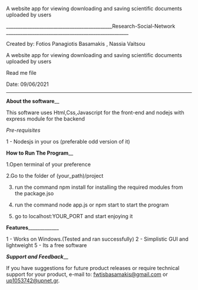 
A website app for viewing downloading and saving scientific documents uploaded by users 

_____________________________________________Research-Social-Network ____________________________________________________

Created by: Fotios Panagiotis Basamakis , Nassia Vaitsou

A website app for viewing downloading and saving scientific documents uploaded by users 

Read me file

Date: 09/06/2021
_________________________________________________________________________________________________________________________


________About the software__________ 

This software uses 
Html,Css,Javascript for the front-end and
nodejs with express module for the backend

_Pre-requisites_ 

1 - Nodesjs in your os (preferable odd version of it)
	
________How to Run The Program__________

1.Open terminal of your preference

2.Go to the folder of (your_path)/project

3. run the command npm install for installing the required modules from the package.jso

4. run the command node app.js or npm start to start the program

5. go to localhost:YOUR_PORT and start enjoying it

________Features_____________________

1 - Works on Windows.(Tested and ran successfully) 
2 - Simplistic GUI and lightweight 
5 - Its a free software 


_______Support and Feedback_________

If you have suggestions for future product releases or require technical support for your product, 
e-mail to: fwtisbasamakis@gmail.com or up1053742@upnet.gr.
